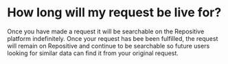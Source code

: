 # How long will my request be live for?

Once you have made a request it will be searchable on the Repositive platform indefinitely. Once your request has bee been fulfilled, the request will remain on Repositive and continue to be searchable so future users looking for similar data can find it from your original request.
